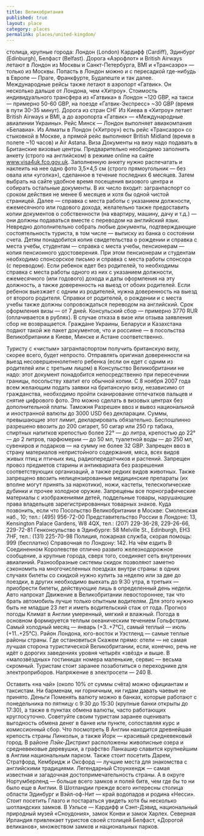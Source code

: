 ```yaml
---
title: Великобритания
published: true
layout: place
category: places
permalink: places/united-kingdom/
---
```


столица, крупные города:
Лондон (London)
Кардифф (Cardiff), Эдинбург (Edinburgh), Белфаст (Belfast).
Дорога
«Аэрофлот» и British Airways летают в Лондон из Москвы и Санкт-Петербурга, BMI и «Трансаэро» — только из Москвы. Попасть в Лондон можно и с пересадкой где-нибудь в Европе — Праге, Франкфурте, Будапеште и так далее.
Международные рейсы также летают в аэропорт «Гатвик». Он несколько дальше от Лондона, чем «Хитроу». Стоимость индивидуального трансфера из «Гатвика» в Лондон ~120 GBP, на такси — примерно 50-60 GBP, на поезде «Гатвик-Экспресс» ~30 GBP (время в пути 30-35 минут).
Дорога из стран СНГ
Из Киева в «Хитроу» летает British Airways и BMI, а до аэропорта «Гатвик» — «Международные авиалинии Украины». Рейс Минск — Лондон выполняет авиакомпания «Белавиа». Из Алматы в Лондон («Хитроу») есть рейс «Трансаэро» со стыковкой в Москве, а прямой рейс выполняют British Midland (время в полете ~10 часов) и Air Astana.
Виза
Документы на визу надо подавать в Британские визовые центры. Предварительно необходимо заполнить анкету (строго на английском) в режиме online на сайте www.visa4uk.fco.gov.uk. Заполненную анкету нужно распечатать и наклеить на нее одно фото 3,5×4,5 см (строго прямоугольник — без овала или «уголка»), сделанное в течение последних 6 месяцев. Затем выбрать на сайте удобное время посещения визового центра и собирать остальные документы. В их число входит: загранпаспорт со сроком действия не менее 6 месяцев и хотя бы одной чистой страницей. Далее — справка с места работы с указанием должности, ежемесячного или годового дохода, желательно также предоставить копии документов о собственности (на квартиру, машину, дачу и т.д.) — они должны подаваться вместе с переводом на английский язык. Невредно дополнительно собрать любые документы, подтверждающие состоятельность туриста, в том числе — выписку из банка о состоянии счета.
Детям понадобится копия свидетельства о рождении и справка с места учебы, студентам — справка с места учебы, пенсионерам — копия пенсионного удостоверения. При этом пенсионерам и студентам необходимо спонсорское письмо и справка с места работы спонсора (с переводом). Если ребенок едет без родителей, то необходимы справка с места работы одного из них с указанием должности, ежемесячного (или годового) дохода и даты оформления на эту должность, а также доверенность на выезд от обоих родителей. Если ребенок выезжает с одним из родителей, нужна доверенность на выезд от второго родителя. Справки от родителей, о рождении и с места учебы также должны сопровождаться переводом на английский.
Срок оформления визы — от 7 дней. Консульский сбор — примерно 3770 RUR (оплачивается в рублях). В случае отказа в визе или отзыва заявления сбор не возвращается.
Граждане Украины, Беларуси и Казахстана подают такой же пакет документов, что и россияне — в посольства Великобритании в Киеве, Минске и Астане соответственно.

Туристу с «чистым» загранпаспортом получить британскую визу, скорее всего, будет непросто.
Отправлять оригинал доверенности на выезд несовершеннолетнего ребенка (если он едет с одним из родителей или с третьим лицом) в Консульство Великобритании не надо: этот документ понадобится непосредственно при пересечении границы, посольству хватит его обычной копии. С 8 ноября 2007 года всем желающим подать заявки на британскую визу, независимо от гражданства, необходимо пройти сканирование отпечатков пальцев и снятие цифрового фото. Это можно сделать в визовых центрах без дополнительной платы.
Таможня
Разрешен ввоз и вывоз национальной и иностранной валюты до 3000 USD без декларации. Суммы, превышающие этот лимит, декларировать обязательно. Беспошлинно разрешено ввозить до 200 сигарет, 50 сигар или 250 гр табака, спиртных напитков крепостью более 22° — до литра, крепостью до 22° — до 2 литров, парфюмерии — до 50 мл, туалетной воды — до 250 мл, сувениров и подарков — на сумму не более 32 GBP.
Запрещен ввоз в страну материалов непристойного содержания, мяса, всех видов живых птиц и птичьих яиц, радиопередатчиков и растений. Запрещен провоз предметов старины и антиквариата без разрешения соответствующих организаций, а также редких видов животных. Также запрещено ввозить нелицензированные медицинские препараты (их вполне могут принять за наркотики), ножи, кастеты, телескопические дубинки и прочее холодное оружие. Запрещены все порнографические материалы с изображениями детей, поддельные товары, нарушающие права владельцев зарегистрированных товарных знаков.
Куда позвонить, если что
Посольство Великобритании в Москве: Смоленская наб., 10; тел.: (495) 956-72-00
Представительство России в Лондоне: 13, Kensington Palace Gardens, W8 4QX, тел.: (207) 229-36-28, 229-26-66, 229-72-81
Генконсульство в Эдинбурге: 58 Melville St., Edinburgh, EH3 7HF, тел.: (131) 225-70-98
Полиция, пожарная служба, скорая помощь: 999 (бесплатно)
Справочная по Лондону: 142.
На чём ездить
В Соединенном Королевстве отлично развито железнодорожное сообщение, а крупные города, сверх того, соединяет сеть внутренних авиалиний. Разнообразные системы скидок позволяют заметно сэкономить на многочисленных поездках внутри страны: в одних случаях билеты со скидкой нужно купить за неделю или за две до поездки, в других необходимо выехать до 9:30 утра, в третьих — приобрести билеты, действующие лишь в определенный день недели.
Авто напрокат
Движение в Великобритании левостороннее, так что брать автомобиль лучше только опытным водителям. Для этого нужно быть не младше 23 лет и иметь водительский стаж от года.
Прогноз погоды
Климат в Англии умеренный, мягкий и влажный. Погода в основном формируется теплым океаническим течением Гольфстрим. Самый холодный месяц — январь (+3..+7°C), самый теплый — июль (+11..+25°C). Район Лондона, юго-восток и Уэстленд — самые теплые районы страны.
Где остановиться
Скажем прямо: отели — не самая лучшая сторона туристической Великобритании, если, конечно, речь не идёт о дорогих заведениях уровня четырёх «звёзд» и выше. В «малозвёздных» гостиницах номера маленькие, сервис — весьма скромный.
Туристам стоит заранее позаботиться о переходнике для электроприборов. Напряжение в электросети — 240 В.

Оставить «на чай» (около 10% от суммы счёта) можно официантам и таксистам. Ни барменам, ни горничным, ни гидам давать чаевые не принято.
Деньги
Поменять валюту можно в банках, которые работают с понедельника по пятницу с 9:30 до 15:30 (крупные банки открыты до 17:30), а также в пунктах обмена валюты, часто работающих круглосуточно. Советуйте своим туристам заранее оценивать выгодность обмена денег в банке или пункте, сопоставляя курс и комиссионный сбор.
Что посмотреть
В Англии находится древнейшая крепость страны Линкольн, а также Йорк — красивый средневековый город. В районе Лэйк-Дистрикт расположены живописные озера и средневековые деревушки, а графство Ланкашир славится крупнейшим в Англии национальным парком. Также стоит посетить Дарем, Стратфорд, Кембридж и Оксфорд — лучшие места для знакомства с английскими традициями. Легендарный Стоунхендж — самая известная и загадочная достопримечательность страны. А в округе Нортумберленд — больше всего замков и полей битв, чем где бы то ни было еще в Англии.
В Шотландии прежде всего интересны столица области Эдинбург и Вэйл-оф-Нит — край водопадов и родина «Несси». Стоит посетить Глазго и постараться увидеть хотя бы несколько шотландских замков. 
В Уэльсе — Кардифф и Сэнт-Дэвид, национальный природный музей «Сноудония», замок Конви и замок Харлех.
Северная Ирландия привлекает туристов своей столицей Белфаст, «Дорогой великанов», множеством замков и национальных парков.